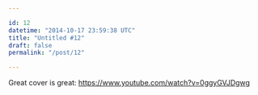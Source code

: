 ```yaml
---

id: 12
datetime: "2014-10-17 23:59:38 UTC"
title: "Untitled #12"
draft: false
permalink: "/post/12"

---
```


Great cover is great: https://www.youtube.com/watch?v=0ggyGVJDgwg

